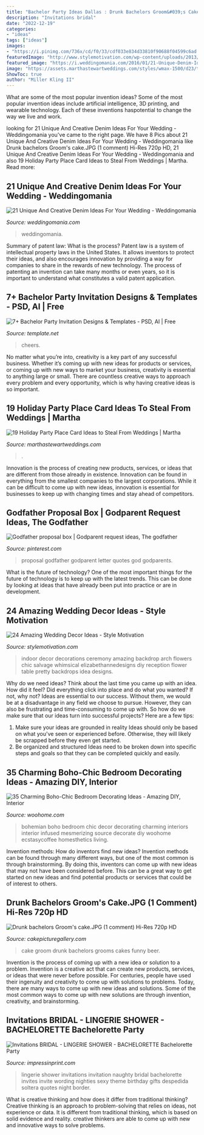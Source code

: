 ```yaml
---
title: "Bachelor Party Ideas Dallas : Drunk Bachelors Groom&#039;s Cake.jpg (1 Comment) Hi-res 720p Hd"
description: "Invitations bridal"
date: "2022-12-19"
categories:
- "ideas"
tags: ["ideas"]
images:
- "https://i.pinimg.com/736x/cd/f0/33/cdf033e834d33810f90688f04599c6ad.jpg"
featuredImage: "http://www.stylemotivation.com/wp-content/uploads/2013/08/25-Amazing-Wedding-Decor-Ideas-12.jpg"
featured_image: "https://i.weddingomania.com/2016/01/21-Unique-Denim-Ideas-For-Your-Wedding12.jpg"
image: "https://assets.marthastewartweddings.com/styles/wmax-1500/d23/table-setting-mwd107369/table-setting-mwd107369_sq.jpg?itok=W-lRdQrt"
ShowToc: true
author: "Miller Kling II"
---
```



What are some of the most popular invention ideas?
Some of the most popular invention ideas include artificial intelligence, 3D printing, and wearable technology. Each of these inventions haspotential to change the way we live and work.

	

		
looking for 21 Unique And Creative Denim Ideas For Your Wedding - Weddingomania you've came to the right page. We have 8 Pics about 21 Unique And Creative Denim Ideas For Your Wedding - Weddingomania like Drunk bachelors Groom&#039;s cake.JPG (1 comment) Hi-Res 720p HD, 21 Unique And Creative Denim Ideas For Your Wedding - Weddingomania and also 19 Holiday Party Place Card Ideas to Steal From Weddings | Martha. Read more:
		
    
## 21 Unique And Creative Denim Ideas For Your Wedding - Weddingomania

<img loading=lazy src="https://i.weddingomania.com/2016/01/21-Unique-Denim-Ideas-For-Your-Wedding12.jpg" onerror="this.onerror=null;this.src='https://tse3.mm.bing.net/th?id=OIP.M0hCsuqSiJLbnANz1Ve8KQHaFf&amp;pid=15.1';" alt="21 Unique And Creative Denim Ideas For Your Wedding - Weddingomania">

_Source: weddingomania.com_

>weddingomania. 

	

Summary of patent law: What is the process?
Patent law is a system of intellectual property laws in the United States. It allows inventors to protect their ideas, and also encourages innovation by providing a way for companies to share in the rewards of new technology. The process of patenting an invention can take many months or even years, so it is important to understand what constitutes a valid patent application.

    
## 7+ Bachelor Party Invitation Designs &amp; Templates - PSD, AI | Free

<img loading=lazy src="https://images.template.net/wp-content/uploads/2018/08/Cheers-Bachelor-Party-Invitation-Template.jpg?width=600" onerror="this.onerror=null;this.src='https://tse2.mm.bing.net/th?id=OIP.zO1ShRzAppi0oMJUdLm_LQHaJc&amp;pid=15.1';" alt="7+ Bachelor Party Invitation Designs &amp; Templates - PSD, AI | Free">

_Source: template.net_

>cheers. 

	

No matter what you’re into, creativity is a key part of any successful business. Whether it’s coming up with new ideas for products or services, or coming up with new ways to market your business, creativity is essential to anything large or small. There are countless creative ways to approach every problem and every opportunity, which is why having creative ideas is so important.

    
## 19 Holiday Party Place Card Ideas To Steal From Weddings | Martha

<img loading=lazy src="https://assets.marthastewartweddings.com/styles/wmax-1500/d23/table-setting-mwd107369/table-setting-mwd107369_sq.jpg?itok=W-lRdQrt" onerror="this.onerror=null;this.src='https://tse1.mm.bing.net/th?id=OIP.FIgpvg6cTBz5WWluWKEhSQHaHa&amp;pid=15.1';" alt="19 Holiday Party Place Card Ideas to Steal From Weddings | Martha">

_Source: marthastewartweddings.com_

>. 

	

Innovation is the process of creating new products, services, or ideas that are different from those already in existence. Innovation can be found in everything from the smallest companies to the largest corporations. While it can be difficult to come up with new ideas, innovation is essential for businesses to keep up with changing times and stay ahead of competitors.

    
## Godfather Proposal Box | Godparent Request Ideas, The Godfather

<img loading=lazy src="https://i.pinimg.com/736x/cd/f0/33/cdf033e834d33810f90688f04599c6ad.jpg" onerror="this.onerror=null;this.src='https://tse2.mm.bing.net/th?id=OIP.axxkS54y5R8ICIBey4XatAHaKN&amp;pid=15.1';" alt="Godfather proposal box | Godparent request ideas, The godfather">

_Source: pinterest.com_

>proposal godfather godparent letter quotes god godparents. 

	

What is the future of technology?
One of the most important things for the future of technology is to keep up with the latest trends. This can be done by looking at ideas that have already been put into practice or are in development.

    
## 24 Amazing Wedding Decor Ideas - Style Motivation

<img loading=lazy src="http://www.stylemotivation.com/wp-content/uploads/2013/08/25-Amazing-Wedding-Decor-Ideas-12.jpg" onerror="this.onerror=null;this.src='https://tse4.mm.bing.net/th?id=OIP.oW9Yp5qc4XtmB5j1JM0-NgHaLH&amp;pid=15.1';" alt="24 Amazing Wedding Decor Ideas - Style Motivation">

_Source: stylemotivation.com_

>indoor decor decorations ceremony amazing backdrop arch flowers chic salvage whimsical elizabethannedesigns diy reception flower table pretty backdrops idea designs. 

	

Why do we need ideas?
Think about the last time you came up with an idea. How did it feel? Did everything click into place and do what you wanted? If not, why not?
Ideas are essential to our success. Without them, we would be at a disadvantage in any field we choose to pursue. However, they can also be frustrating and time-consuming to come up with. So how do we make sure that our ideas turn into successful projects? Here are a few tips: 

1) Make sure your ideas are grounded in reality 
Ideas should only be based on what you've seen or experienced before. Otherwise, they will likely be scrapped before they even get started. 
2) Be organized and structured 
Ideas need to be broken down into specific steps and goals so that they can be completed quickly and easily.

    
## 35 Charming Boho-Chic Bedroom Decorating Ideas - Amazing DIY, Interior

<img loading=lazy src="https://www.woohome.com/wp-content/uploads/2014/05/charming-boho-bedroom-ideas-11.jpg" onerror="this.onerror=null;this.src='https://tse3.mm.bing.net/th?id=OIP.bXagEU6DMuB5jXNo2xGf7QHaLK&amp;pid=15.1';" alt="35 Charming Boho-Chic Bedroom Decorating Ideas - Amazing DIY, Interior">

_Source: woohome.com_

>bohemian boho bedroom chic decor decorating charming interiors interior infused mesmerizing source decorate diy woohome ecstasycoffee homesthetics living. 

	

Invention methods: How do inventors find new ideas?
Invention methods can be found through many different ways, but one of the most common is through brainstorming. By doing this, inventors can come up with new ideas that may not have been considered before. This can be a great way to get started on new ideas and find potential products or services that could be of interest to others.

    
## Drunk Bachelors Groom&#039;s Cake.JPG (1 Comment) Hi-Res 720p HD

<img loading=lazy src="http://www.cakepicturegallery.com/d/60692-3/Drunk+bachelors+Groom_s+cake.JPG" onerror="this.onerror=null;this.src='https://tse1.mm.bing.net/th?id=OIP.a2SLByJlVXahIP05JWnCswHaF2&amp;pid=15.1';" alt="Drunk bachelors Groom&#039;s cake.JPG (1 comment) Hi-Res 720p HD">

_Source: cakepicturegallery.com_

>cake groom drunk bachelors grooms cakes funny beer. 

	

Invention is the process of coming up with a new idea or solution to a problem. Invention is a creative act that can create new products, services, or ideas that were never before possible. For centuries, people have used their ingenuity and creativity to come up with solutions to problems. Today, there are many ways to come up with new ideas and solutions. Some of the most common ways to come up with new solutions are through invention, creativity, and brainstorming.

    
## Invitations BRIDAL - LINGERIE SHOWER - BACHELORETTE Bachelorette Party

<img loading=lazy src="http://www.impressinprint.com/images/products/32711_ISN874NaughtyNighties.jpg" onerror="this.onerror=null;this.src='https://tse4.mm.bing.net/th?id=OIP.ZXJihVfAtDPY2At1AlpCpAAAAA&amp;pid=15.1';" alt="Invitations BRIDAL - LINGERIE SHOWER - BACHELORETTE Bachelorette Party">

_Source: impressinprint.com_

>lingerie shower invitations invitation naughty bridal bachelorette invites invite wording nighties sexy theme birthday gifts despedida soltera quotes night border. 

	

What is creative thinking and how does it differ from traditional thinking?
Creative thinking is an approach to problem-solving that relies on ideas, not experience or data. It is different from traditional thinking, which is based on solid evidence and reality. creative thinkers are able to come up with new and innovative ways to solve problems.

